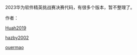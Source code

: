 2023华为软件精英挑战赛决赛代码，有很多个版本，暂不整理了。



作者：

[Huah2019](https://github.com/Huah2019)

[hazby2002](https://github.com/hazby2002)

[ouermao](https://github.com/ouermao)